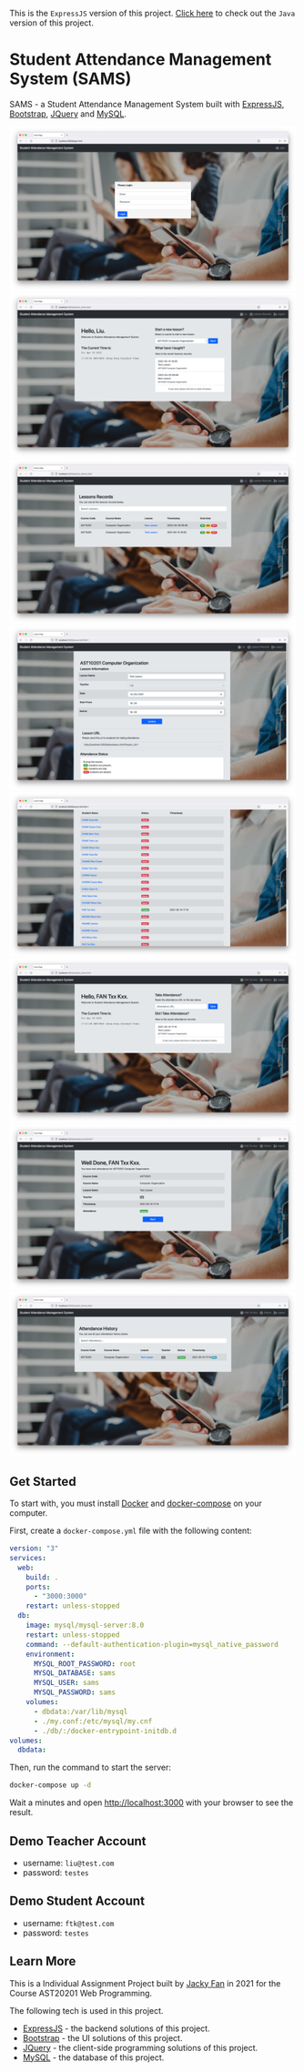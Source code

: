 This is the `ExpressJS` version of this project. [Click here](https://github.com/redfrogsss/attendance-system-java) to check out the `Java` version of this project.

# Student Attendance Management System (SAMS)
SAMS - a Student Attendance Management System built with [ExpressJS](https://expressjs.com/), [Bootstrap](https://getbootstrap.com/), [JQuery](https://jquery.com/) and [MySQL](https://www.mysql.com/).


![Alt text](./readme-img/01.png "Login Page")
![Alt text](./readme-img/02.png "Teacher Home Page")
![Alt text](./readme-img/03.png "Lessons Records Page")
![Alt text](./readme-img/04.png "Lesson Info Page")
![Alt text](./readme-img/05.png "Lesson Info Page")
![Alt text](./readme-img/06.png "Student Home Page")
![Alt text](./readme-img/07.png "Student Attendance Page")
![Alt text](./readme-img/08.png "Attendance History Page")

## Get Started

To start with, you must install [Docker](https://www.docker.com/products/docker-desktop) and [docker-compose](https://docs.docker.com/compose/) on your computer.

First, create a `docker-compose.yml` file with the following content:

```yml
version: "3"
services:
  web:
    build: .
    ports:
      - "3000:3000"
    restart: unless-stopped
  db:
    image: mysql/mysql-server:8.0
    restart: unless-stopped
    command: --default-authentication-plugin=mysql_native_password
    environment:
      MYSQL_ROOT_PASSWORD: root
      MYSQL_DATABASE: sams
      MYSQL_USER: sams
      MYSQL_PASSWORD: sams
    volumes:
      - dbdata:/var/lib/mysql
      - ./my.conf:/etc/mysql/my.cnf
      - ./db/:/docker-entrypoint-initdb.d
volumes:
  dbdata:
```

Then, run the command to start the server:
```bash
docker-compose up -d
```

Wait a minutes and open [http://localhost:3000](http://localhost:3000) with your browser to see the result.

## Demo Teacher Account
- username: `liu@test.com`
- password: `testes`

## Demo Student Account
- username: `ftk@test.com`
- password: `testes`

## Learn More

This is a Individual Assignment Project built by [Jacky Fan](https://github.com/redfrogsss) in 2021 for the Course AST20201 Web Programming. 

The following tech is used in this project.
- [ExpressJS](https://expressjs.com/) - the backend solutions of this project.
- [Bootstrap](https://getbootstrap.com/) - the UI solutions of this project.
- [JQuery](https://jquery.com/) - the client-side programming solutions of this project.
- [MySQL](https://www.mysql.com/) - the database of this project.
